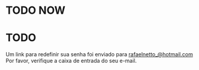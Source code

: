 # TODO NOW

# TODO



Um link para redefinir sua senha foi enviado para rafaelnetto_@hotmail.com
Por favor, verifique a caixa de entrada do seu e-mail.